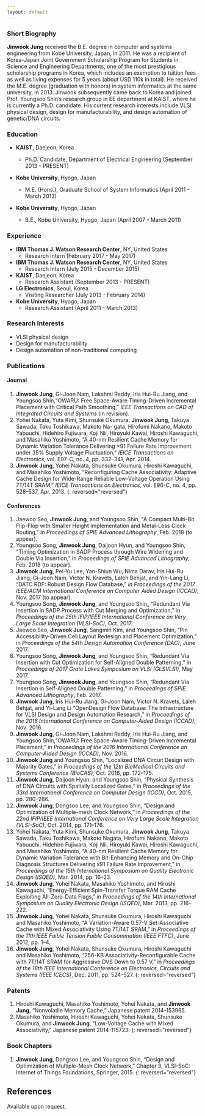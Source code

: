 ```yaml
---
layout: default
---
```


### **Short Biography**
**Jinwook Jung** received the B.E. degree in computer and systems engineering from Kobe University, Japan, in 2011. 
He was a recipient of Korea-Japan Joint Government Scholarship Program for Students in Science and Engineering Departments, one of the most prestigious scholarship programs in Korea, which includes an exemption to tuition fees as well as living expenses for 5 years (about USD 110k in total). 
He received the M.E. degree (graduation with honors) in system informatics at the same university, in 2013.
Jinwook subsequently came back to Korea and joined Prof. Youngsoo Shin’s research group in EE department at KAIST, where he is currently a Ph.D. candidate. 
His current research interests include VLSI physical design, design for manufacturability, and design automation of genetic/DNA circuits.

### **Education**
* **KAIST**, Daejeon, Korea
    * Ph.D. Candidate, Department of Electrical Engineering (September 2013 - PRESENT)

* **Kobe University**, Hyogo, Japan
    * M.E. (Hons.), Graduate School of System Informatics (April 2011 - March 2013)

* **Kobe University**, Hyogo, Japan
    * B.E., Kobe University, Hyogo, Japan (April 2007 - March 2011)

### **Experience**
* **IBM Thomas J. Watson Research Center**, NY, United States
    * Research Intern (February 2017 - May 2017)
* **IBM Thomas J. Watson Research Center**, NY, United States
    * Research Intern (July 2015 - December 2015)
* **KAIST**, Daejeon, Korea
    * Research Assistant (September 2013 - PRESENT)
* **LG Electronics**, Seoul, Korea
    * Visiting Researcher (July 2013 - February 2014)
* **Kobe University**, Hyogo, Japan
    * Research Assistant (April 2011 - March 2013)

### **Research Interests**
* VLSI physical design
* Design for manufacturability
* Design automation of non-traditional computing

### **Publications**
#### **Journal**
1. **Jinwook Jung**, Gi-Joon Nam, Lakshmi Reddy, Iris Hui-Ru Jiang, and Youngsoo Shin,“OWARU: Free Space-Aware Timing-Driven Incremental Placement with Critical Path Smoothing,” *IEEE Transactions on CAD of Integrated Circuits and Systems* (in revision).
1. Yohei Nakata, Yuta Kimi, Shunsuke Okumura, **Jinwook Jung**, Takuya Sawada, Taku Toshikawa, Makoto Na- gata, Hirofumi Nakano, Makoto Yabuuchi, Hidehiro Fujiwara, Koji Nii, Hiroyuki Kawai, Hiroshi Kawaguchi, and Masahiko Yoshimoto, “A 40-nm Resilient Cache Memory for Dynamic Variation Tolerance Delivering ×91 Failure Rate Improvement under 35% Supply Voltage Fluctuation,” *IEICE Transactions on Electronics*, vol. E97-C, no. 4, pp. 332–341, Apr. 2014.
1. **Jinwook Jung**, Yohei Nakata, Shunsuke Okumura, Hiroshi Kawaguchi, and Masahiko Yoshimoto, “Reconfiguring Cache Associativity: Adaptive Cache Design for Wide-Range Reliable Low-Voltage Operation Using 7T/14T SRAM,” *IEICE Transactions on Electronics*, vol. E96-C, no. 4, pp. 528–537, Apr. 2013.
{: reversed="reversed"}

#### **Conferences**
1. Jaewoo Seo, **Jinwook Jung**, and Youngsoo Shin, "A Compact Multi-Bit Flip-Flop with Smaller Height Implementation and Metal-Less Clock Routing," in *Proceedings of SPIE Advanced Lithography*, Feb. 2018 (to appear).
1. Youngsoo Song, **Jinwook Jung**, Daijoon Hyun, and Youngsoo Shin, "Timing Optimization in SADP Process through Wire Widening and Double Via Insertion," in *Proceedings of SPIE Advanced Lithography*, Feb. 2018 (to appear).
1. **Jinwook Jung**, Pei-Yu Lee, Yan-Shiun Wu, Nima Darav, Iris Hui-Ru Jiang, Gi-Joon Nam, Victor N. Kravets, Laleh Behjat, and Yih-Lang Li, “DATC RDF: Robust Design Flow Database,” *in Proceedings of the 2017 IEEE/ACM International Conference on Computer Aided Design (ICCAD)*, Nov. 2017 (to appear).
1. Youngsoo Song, **Jinwook Jung**, and Youngsoo Shin„ “Redundant Via Insertion in SADP Process with Cut Merging and Optimization,” in *Proceedings of the 25th IFIP/IEEE International Conference on Very Large Scale Integration (VLSI-SoC)*, Oct. 2017.
1. Jaewoo Seo, **Jinwook Jung**, Sangmin Kim, and Youngsoo Shin, “Pin Accessibility-Driven Cell Layout Redesign and Placement Optimization,” in *Proceedings of the 54th Design Automation Conference (DAC)*, June 2017. 
1. Youngsoo Song, **Jinwook Jung**, and Youngsoo Shin, “Redundant Via Insertion with Cut Optimization for Self-Aligned Double Patterning,” in *Proceedings of 2017 Grate Lakes Symposium on VLSI (GLSVLSI)*, May 2017.
1. Youngsoo Song, **Jinwook Jung**, and Youngsoo Shin, “Redundant Via Insertion in Self-Aligned Double Patterning,” in *Proceedings of SPIE Advanced Lithography*, Feb. 2017.
1. **Jinwook Jung**, Iris Hui-Ru Jiang, Gi-Joon Nam, Victor N. Kravets, Laleh Behjat, and Yi-Lang Li “OpenDesign Flow Database: The Infrastructure for VLSI Design and Design Automation Research,” in *Proceedings of the 2016 International Conference on Computer-Aided Design (ICCAD)*, Nov. 2016.
1. **Jinwook Jung**, Gi-Joon Nam, Lakshmi Reddy, Iris Hui-Ru Jiang, and Youngsoo Shin,“OWARU: Free Space-Aware Timing-Driven Incremental Placement,” in *Proceedings of the 2016 International Conference on Computer-Aided Design (ICCAD)*, Nov. 2016.
1. **Jinwook Jung** and Youngsoo Shin, “Localized DNA Circuit Design with Majority Gates,” in *Proceedings of the 12th BioMedical Circuits and Systems Conference (BioCAS)*, Oct. 2016, pp. 172–175.
1. **Jinwook Jung**, Daijoon Hyun, and Youngsoo Shin, “Physical Synthesis of DNA Circuits with Spatially Localized Gates,” in *Proceedings of the 33rd International Conference on Computer Design (ICCD)*, Oct. 2015, pp. 280–286. 
1. **Jinwook Jung**, Dongsoo Lee, and Youngsoo Shin, “Design and Optimization of Multiple-mesh Clock Network,” in *Proceedings of the 22nd IFIP/IEEE International Conference on Very Large Scale Integration (VLSI-SoC)*, Oct. 2014, pp. 171–176.
1. Yohei Nakata, Yuta Kimi, Shunsuke Okumura, **Jinwook Jung**, Takuya Sawada, Taku Toshikawa, Makoto Nagata, Hirofumi Nakano, Makoto Yabuuchi, Hidehiro Fujiwara, Koji Nii, Hiroyuki Kawai, Hiroshi Kawaguchi, and Masahiko Yoshimoto, “A 40-nm Resilient Cache Memory for Dynamic Variation Tolerance with Bit-Enhancing Memory and On-Chip Diagnosis Structures Delivering x91 Failure Rate Improvement,” in *Proceedings of the 15th International Symposium on Quality Electronic Design (ISQED)*, Mar. 2014, pp. 16–23.
1. **Jinwook Jung**, Yohei Nakata, Masahiko Yoshimoto, and Hiroshi Kawaguchi, “Energy-Efficient Spin-Transfer Torque RAM Cache Exploiting All-Zero-Data Flags,” in *Proceedings of the 14th International Symposium on Quality Electronic Design (ISQED)*, Mar. 2013, pp. 216–222.
1. **Jinwook Jung**, Yohei Nakata, Shunsuke Okumura, Hiroshi Kawaguchi and Masahiko Yoshimoto, “A Variation-Aware 0.57-V Set-Associative Cache with Mixed Associativity Using 7T/14T SRAM,” in *Proceedings of the 11th IEEE Faible Tension Faible Consommation (IEEE FTFC)*, June 2012, pp. 1–4.
1. **Jinwook Jung**, Yohei Nakata, Shunsuke Okumura, Hiroshi Kawaguchi and Masahiko Yoshimoto, “256-KB Associativity-Reconfigurable Cache with 7T/14T SRAM for Aggressive DVS Down to 0.57 V,” in *Proceedings of the 18th IEEE International Conference on Electronics, Circuits and Systems (IEEE ICECS)*, Dec. 2011, pp. 524–527.
{: reversed="reversed"}

### **Patents**
1. Hiroshi Kawaguchi, Masahiko Yoshimoto, Yohei Nakata, and **Jinwook Jung**, “Nonvolatile Memory Cache,” Japanese patent 2014-153965.
1. Masahiko Yoshimoto, Hiroshi Kawaguchi, Yohei Nakata, Shunsuke Okumura, and **Jinwook Jung**, “Low-Voltage Cache with Mixed Associativity,” Japanese patent 2014-115723.
{: reversed="reversed"}

### **Book Chapters**
1. **Jinwook Jung**, Dongsoo Lee, and Youngsoo Shin, “Design and Optimization of Multiple-Mesh Clock Network,” Chapter 3, VLSI-SoC: Internet of Things Foundations, Springer, 2015.
{: reversed="reversed"}


## **References**
Available upon request.

